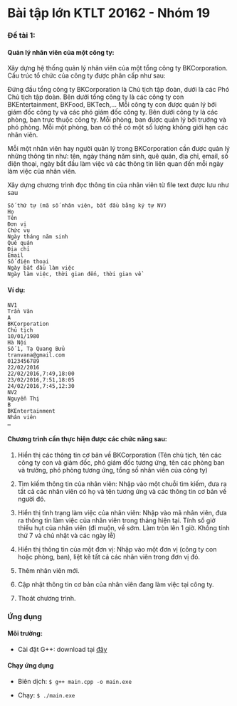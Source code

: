 # **Bài tập lớn KTLT 20162 - Nhóm 19**

### **Đề tài 1:**

#### Quản lý nhân viên của một công ty:

<p>
Xây dựng hệ thống quản lý nhân viên của một tổng công ty BKCorporation. Cấu trúc tổ chức của công ty được phân cấp như sau:
</p>

<p>
Đứng đầu tổng công ty BKCorporation là Chủ tịch tập đoàn, dưới là các Phó Chủ tịch tập đoàn. Bên dưới tổng công ty là các công ty con BKEntertainment, BKFood, BKTech,… Mỗi công ty con được quản lý bởi giám đốc công ty và các phó giám đốc công ty. Bên dưới công ty là các phòng, ban trực thuộc công ty. Mỗi phòng, ban được quản lý bởi trưởng và phó phòng. Mỗi một phòng, ban có thể có một số lượng không giới hạn các nhân viên.
</p>

<p>
Mỗi một nhân viên hay người quản lý trong BKCorporation cần được quản lý những thông tin như: tên, ngày tháng năm sinh, quê quán, địa chỉ, email, số điện thoại, ngày bắt đầu làm việc và các thông tin liên quan đến mỗi ngày làm việc của nhân viên.
</p>

<p>
Xây dựng chương trình đọc thông tin của nhân viên từ file text được lưu như sau
</p>

```
Số thứ tự (mã số nhân viên, bắt đầu bằng ký tự NV)
Họ
Tên
Đơn vị
Chức vụ
Ngày tháng năm sinh
Quê quán
Địa chỉ
Email
Số điện thoại
Ngày bắt đầu làm việc
Ngày làm việc, thời gian đến, thời gian về
```

#### Ví dụ:

```
NV1
Trần Văn
A
BKCorporation
Chủ tịch
10/01/1980
Hà Nội
Số 1, Tạ Quang Bửu
tranvana@gmail.com
0123456789
22/02/2016
22/02/2016,7:49,18:00
23/02/2016,7:51,18:05
24/02/2016,7:45,12:30
NV2
Nguyễn Thị
B
BKEntertainment
Nhân viên
…
```

#### Chương trình cần thực hiện được các chức năng sau:

1. Hiển thị các thông tin cơ bản về BKCorporation (Tên chủ tịch, tên các công ty con và giám đốc, phó giám đốc tương ứng, tên các phòng ban và trưởng, phó phòng tương ứng, tổng số nhân viên của công ty)

2. Tìm kiếm thông tin của nhân viên: Nhập vào một chuỗi tìm kiếm, đưa ra tất cả các nhân viên có họ và tên tương ứng và các thông tin cơ bản về người đó.

3. Hiển thị tình trạng làm việc của nhân viên: Nhập vào mã nhân viên, đưa ra thông tin làm việc của nhân viên trong tháng hiện tại. Tính số giờ thiếu hụt của nhân viên (đi muộn, về sớm. Làm tròn lên 1 giờ. Không tính thứ 7 và chủ nhật và các ngày lễ)

4. Hiển thị thông tin của một đơn vị: Nhập vào một đơn vị (công ty con hoặc phòng, ban), liệt kê tất cả các nhân viên trong đơn vị đó.

5. Thêm nhân viên mới.

6. Cập nhật thông tin cơ bản của nhân viên đang làm việc tại công ty.

7. Thoát chương trình.

### Ứng dụng

#### Môi trường:

* Cài đặt G++: download tại [đây](https://sourceforge.net/projects/mingw/files/Installer/)

#### Chạy ứng dụng

* Biên dịch: `$ g++ main.cpp -o main.exe`

* Chạy: `$ ./main.exe`
